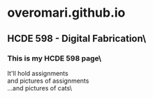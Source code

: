 # overomari.github.io
## HCDE 598 - Digital Fabrication\
### This is my HCDE 598 page\


It'll hold assignments\
and pictures of assignments\
...and pictures of cats\
